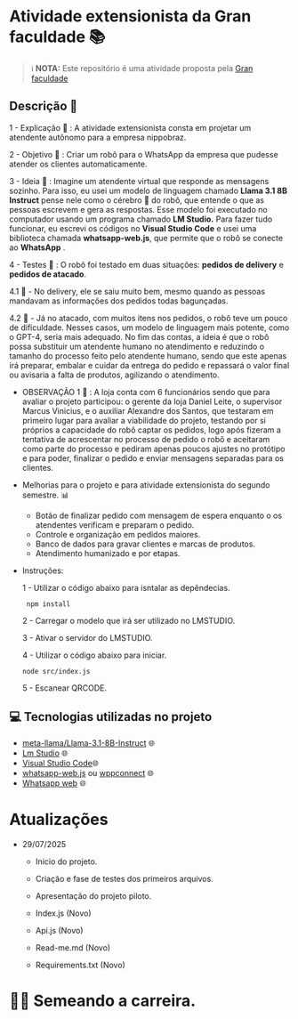 # Atividade extensionista da Gran faculdade 📚

> ℹ️ **NOTA:** Este repositório é uma atividade proposta pela [Gran faculdade](https://faculdade.grancursosonline.com.br/)


## Descrição 📃

1 - Explicação :memo: : A atividade extensionista consta em projetar um atendente autônomo para a empresa nippobraz. 

2 - Objetivo :dart: : Criar um robô para o WhatsApp da empresa que pudesse atender os clientes automaticamente.

3 - Ideia :thought_balloon: : Imagine um atendente virtual que responde as mensagens sozinho. 
Para isso, eu usei um modelo de linguagem chamado **Llama 3.1 8B Instruct** 
 pense nele como o cérebro 🧠 do robô, que entende o que as pessoas escrevem e gera as respostas. 
 Esse modelo foi executado no computador usando um programa chamado **LM Studio.** 
 Para fazer tudo funcionar, eu escrevi os códigos no **Visual Studio Code** e usei uma biblioteca chamada **whatsapp-web.js**, que permite que o robô se conecte ao **WhatsApp**
.

4 - Testes :repeat: : O robô foi testado em duas situações: **pedidos de delivery** e **pedidos de atacado**. 

4.1 :triangular_flag_on_post: - No delivery, ele se saiu muito bem, mesmo quando as pessoas mandavam as informações dos pedidos todas bagunçadas. 

4.2 :triangular_flag_on_post: - Já no atacado, com muitos itens nos pedidos, o robô teve um pouco de dificuldade. 
 Nesses casos, um modelo de linguagem mais potente, como o GPT-4, seria mais adequado. 
 No fim das contas, a ideia é que o robô possa substituir um atendente humano no atendimento e reduzindo o tamanho do processo feito pelo atendente humano, 
 sendo que este apenas irá preparar, embalar e cuidar da entrega do pedido e repassará o valor final ou avisaria a falta de produtos, agilizando o atendimento.

- OBSERVAÇÃO 1 :bookmark_tabs: : A loja conta com 6 funcionários sendo que para avaliar o projeto participou: o gerente da loja Daniel Leite, o supervisor Marcus Vinicius, e o auxiliar Alexandre dos Santos, que testaram em primeiro lugar para avaliar a viabilidade do projeto, testando por si próprios a capacidade do robô captar os pedidos, 
logo após fizeram a tentativa de acrescentar no processo de pedido o robô e aceitaram como parte do processo e pediram apenas poucos ajustes no protótipo e para poder, 
finalizar o pedido e enviar mensagens separadas para os clientes.

- Melhorias para o projeto e para atividade extensionista do segundo semestre. :bar_chart:

  - Botão de finalizar pedido com mensagem de espera enquanto o os atendentes verificam e preparam o pedido.
  - Controle e organização em pedidos maiores.
  - Banco de dados para gravar clientes e marcas de produtos.
  - Atendimento humanizado e por etapas.

- Instruções:

    1 - Utilizar o código abaixo para isntalar as depêndecias.

       npm install

    2 - Carregar o modelo que irá ser utilizado no LMSTUDIO.

    3 - Ativar o  servidor do LMSTUDIO.

    4 - Utilizar o código abaixo para iniciar.

      node src/index.js

    5 - Escanear QRCODE.

## 💻 Tecnologias utilizadas no projeto

- [meta-llama/Llama-3.1-8B-Instruct](https://huggingface.co/meta-llama/Llama-3.1-8B-Instruct) :globe_with_meridians:
- [Lm Studio](https://lmstudio.ai/) :globe_with_meridians:
- [Visual Studio Code](https://code.visualstudio.com/):globe_with_meridians:
- [whatsapp-web.js](https://github.com/pedroslopez/whatsapp-web.js.git) ou [wppconnect](https://github.com/wppconnect-team/wppconnect.git) :globe_with_meridians:
- [Whatsapp web](https://www.whatsapp.com/?lang=pt_BR) :globe_with_meridians:



# Atualizações

- 29/07/2025

    - Inicio do projeto. 
    - Criação e fase de testes dos primeiros arquivos.
    - Apresentação do projeto piloto.

    - Index.js (Novo)
    - Api.js (Novo)
    - Read-me.md (Novo)
    - Requirements.txt (Novo)




# 👨‍💻 Semeando a carreira.